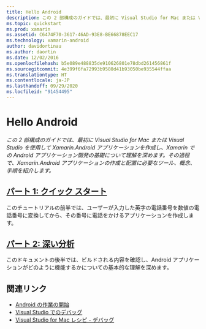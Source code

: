 ```yaml
---
title: Hello Android
description: この 2 部構成のガイドでは、最初に Visual Studio for Mac または Visual Studio を使用して Xamarin.Android アプリケーションを作成し、Xamarin での Android アプリケーション開発の基礎について理解を深めます。 その過程で、Xamarin.Android アプリケーションの作成と配置に必要なツール、概念、手順を紹介します。
ms.topic: quickstart
ms.prod: xamarin
ms.assetid: C6474F70-3617-46AD-93E8-BE66878EEC17
ms.technology: xamarin-android
author: davidortinau
ms.author: daortin
ms.date: 12/02/2016
ms.openlocfilehash: b5e089e488835de910626801e78dbd261456861f
ms.sourcegitcommit: 4e399f6fa72993b9580d41b93050be935544ffaa
ms.translationtype: HT
ms.contentlocale: ja-JP
ms.lasthandoff: 09/29/2020
ms.locfileid: "91454495"
---
```

# <a name="hello-android"></a>Hello Android

_この 2 部構成のガイドでは、最初に Visual Studio for Mac または Visual Studio を使用して Xamarin.Android アプリケーションを作成し、Xamarin での Android アプリケーション開発の基礎について理解を深めます。その過程で、Xamarin.Android アプリケーションの作成と配置に必要なツール、概念、手順を紹介します。_

## <a name="part-1-quickstart"></a>[パート 1: クイック スタート](~/android/get-started/hello-android/hello-android-quickstart.md)

このチュートリアルの前半では、ユーザーが入力した英字の電話番号を数値の電話番号に変換してから、その番号に電話をかけるアプリケーションを作成します。

## <a name="part-2-deep-dive"></a>[パート 2: 深い分析](~/android/get-started/hello-android/hello-android-deepdive.md)

このドキュメントの後半では、ビルドされる内容を確認し、Android アプリケーションがどのように機能するかについての基本的な理解を深めます。

## <a name="related-links"></a>関連リンク

- [Android の作業の開始](https://developer.android.com/training/index.html)
- [Visual Studio でのデバッグ](/visualstudio/debugger/)
- [Visual Studio for Mac レシピ - デバッグ](https://github.com/xamarin/recipes/tree/master/Recipes/cross-platform/ide/debugging)